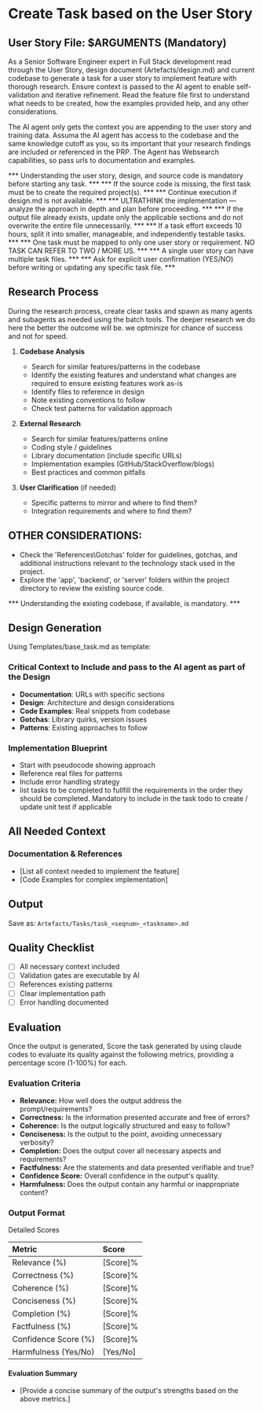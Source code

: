 # Create Task based on the User Story

## User Story File: $ARGUMENTS (Mandatory)

As a Senior Software Engineer expert in Full Stack development read through the User Story,  design document (Artefacts/design.md) and current codebase to generate a task for a user story to implement feature with thorough research. Ensure context is passed to the AI agent to enable self-validation and iterative refinement. Read the feature file first to understand what needs to be created, how the examples provided help, and any other considerations.

The AI agent only gets the context you are appending to the user story and training data. Assuma the AI agent has access to the codebase and the same knowledge cutoff as you, so its important that your research findings are included or referenced in the PRP. The Agent has Websearch capabilities, so pass urls to documentation and examples.

*** Understanding the user story, design, and source code is mandatory before starting any task. ***
*** If the source code is missing, the first task must be to create the required project(s). ***
*** Continue execution if design.md is not available. ***
*** ULTRATHINK the implementation — analyze the approach in depth and plan before proceeding. ***
*** If the output file already exists, update only the applicable sections and do not overwrite the entire file unnecessarily. ***
*** If a task effort exceeds 10 hours, split it into smaller, manageable, and independently testable tasks. ***
*** One task must be mapped to only one user story or requirement. NO TASK CAN REFER TO TWO / MORE US. ***
*** A single user story can have multiple task files. ***
*** Ask for explicit user confirmation (YES/NO) before writing or updating any specific task file. ***

## Research Process

During the research process, create clear tasks and spawn as many agents and subagents as needed using the batch tools. The deeper research we do here the better the outcome will be. we optminize for chance of success and not for speed.

1. **Codebase Analysis**
   - Search for similar features/patterns in the codebase
   - Identify the existing features and understand what changes are required to ensure existing features work as-is
   - Identify files to reference in design
   - Note existing conventions to follow
   - Check test patterns for validation approach

2. **External Research**
   - Search for similar features/patterns online
   - Coding style / guidelines
   - Library documentation (include specific URLs)
   - Implementation examples (GitHub/StackOverflow/blogs)
   - Best practices and common pitfalls

3. **User Clarification** (if needed)
   - Specific patterns to mirror and where to find them?
   - Integration requirements and where to find them?

## OTHER CONSIDERATIONS:

- Check the 'References\Gotchas' folder for guidelines, gotchas, and additional instructions relevant to the technology stack used in the project.
- Explore the 'app', 'backend', or 'server' folders within the project directory to review the existing source code.

*** Understanding the existing codebase, if available, is mandatory. ***

## Design Generation

Using Templates/base_task.md as template:

### Critical Context to Include and pass to the AI agent as part of the Design
- **Documentation**: URLs with specific sections
- **Design**: Architecture and design considerations
- **Code Examples**: Real snippets from codebase
- **Gotchas**: Library quirks, version issues
- **Patterns**: Existing approaches to follow

### Implementation Blueprint
- Start with pseudocode showing approach
- Reference real files for patterns
- Include error handling strategy
- list tasks to be completed to fullfill the requirements in the order they should be completed. Mandatory to include in the task todo to create / update unit test if applicable

## All Needed Context

### Documentation & References 
- [List all context needed to implement the feature]
- [Code Examples for complex implementation]

## Output
Save as: `Artefacts/Tasks/task_<seqnum>_<taskname>.md`

## Quality Checklist
- [ ] All necessary context included
- [ ] Validation gates are executable by AI
- [ ] References existing patterns
- [ ] Clear implementation path
- [ ] Error handling documented

## Evaluation

Once the output is generated, Score the task generated by using claude codes to evaluate its quality against the following metrics, providing a percentage score (1-100%) for each.

### Evaluation Criteria

* **Relevance:** How well does the output address the prompt/requirements?  
* **Correctness:** Is the information presented accurate and free of errors?  
* **Coherence:** Is the output logically structured and easy to follow?  
* **Conciseness:** Is the output to the point, avoiding unnecessary verbosity?  
* **Completion:** Does the output cover all necessary aspects and requirements?  
* **Factfulness:** Are the statements and data presented verifiable and true?  
* **Confidence Score:** Overall confidence in the output's quality.  
* **Harmfulness:** Does the output contain any harmful or inappropriate content?

### Output Format

Detailed Scores

| Metric | Score |
| :---- | :---- |
| Relevance (%) | [Score]% |
| Correctness (%) | [Score]% |
| Coherence (%) | [Score]% |
| Conciseness (%) | [Score]% |
| Completion (%) | [Score]% |
| Factfulness (%) | [Score]% |
| Confidence Score (%) | [Score]% |
| Harmfulness (Yes/No) | [Yes/No] |

#### Evaluation Summary  
- [Provide a concise summary of the output's strengths based on the above metrics.]  
